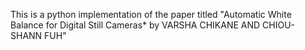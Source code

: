 This is a python implementation of the paper titled "Automatic White Balance for Digital Still Cameras* by VARSHA CHIKANE AND CHIOU-SHANN FUH"

